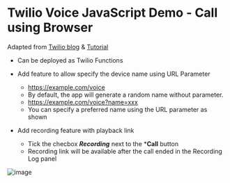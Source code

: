 # Twilio Voice JavaScript Demo - Call using Browser

Adapted from [Twilio blog](https://www.twilio.com/blog/programmable-voice-javascript-quickstart-demo-node) & [Tutorial](https://www.twilio.com/docs/voice/sdks/javascript/get-started)
* Can be deployed as Twilio Functions

* Add feature to allow specify the device name using URL Parameter
  - https://example.com/voice
  - By default, the app will generate a random name without parameter. 
  - https://example.com/voice?name=xxx
  - You can specify a preferred name using the URL parameter as shown
    
* Add recording feature with playback link 
  - Tick the checbox ***Recording*** next to the ***Call** button
  - Recording link will be available after the call ended in the Recording Log panel



![image](https://user-images.githubusercontent.com/29279065/203714749-a43f63b1-16c5-44a0-9477-4489622b4b83.png)
